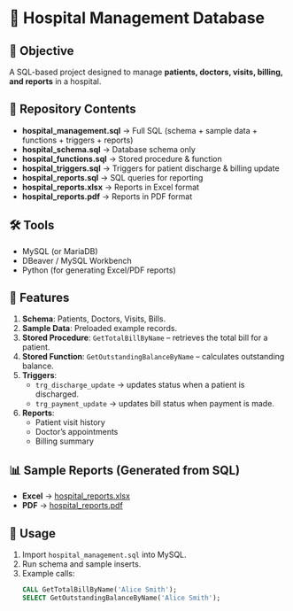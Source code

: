 # 🏥 Hospital Management Database  

## 🎯 Objective  
A SQL-based project designed to manage **patients, doctors, visits, billing, and reports** in a hospital.  

## 📂 Repository Contents  
- **hospital_management.sql** → Full SQL (schema + sample data + functions + triggers + reports)  
- **hospital_schema.sql** → Database schema only  
- **hospital_functions.sql** → Stored procedure & function  
- **hospital_triggers.sql** → Triggers for patient discharge & billing update  
- **hospital_reports.sql** → SQL queries for reporting  
- **hospital_reports.xlsx** → Reports in Excel format  
- **hospital_reports.pdf** → Reports in PDF format  

## 🛠️ Tools  
- MySQL (or MariaDB)  
- DBeaver / MySQL Workbench  
- Python (for generating Excel/PDF reports)  

## 🚀 Features  
1. **Schema**: Patients, Doctors, Visits, Bills.  
2. **Sample Data**: Preloaded example records.  
3. **Stored Procedure**: `GetTotalBillByName` – retrieves the total bill for a patient.  
4. **Stored Function**: `GetOutstandingBalanceByName` – calculates outstanding balance.  
5. **Triggers**:  
   - `trg_discharge_update` → updates status when a patient is discharged.  
   - `trg_payment_update` → updates bill status when payment is made.  
6. **Reports**:  
   - Patient visit history  
   - Doctor’s appointments  
   - Billing summary  

## 📊 Sample Reports (Generated from SQL)  
- **Excel** → [hospital_reports.xlsx](hospital_reports.xlsx)  
- **PDF** → [hospital_reports.pdf](hospital_reports.pdf)  

## 📌 Usage  
1. Import `hospital_management.sql` into MySQL.  
2. Run schema and sample inserts.  
3. Example calls:  
   ```sql
   CALL GetTotalBillByName('Alice Smith');
   SELECT GetOutstandingBalanceByName('Alice Smith');